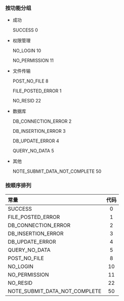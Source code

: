 ### 按功能分组
 * 成功
 
   SUCCESS 0

 * 权限管理

   NO_LOGIN 10
   
   NO_PERMISSION 11

 * 文件传输
   
   POST_NO_FILE 8

   FILE_POSTED_ERROR 1

   NO_RESID 22


 * 数据库

   DB_CONNECTION_ERROR 2

   DB_INSERTION_ERROR 3

   DB_UPDATE_ERROR 4

   QUERY_NO_DATA 5

 * 其他
   
   NOTE_SUBMIT_DATA_NOT_COMPLETE 50
   
### 按顺序排列
   |       常量            |   代码    |
   |:--------------------|:---------:|
   |SUCCESS               |        0 |
   |FILE_POSTED_ERROR     |        1|
   |DB_CONNECTION_ERROR     |      2|
   |DB_INSERTION_ERROR            |3|
   |DB_UPDATE_ERROR            |4|
   |QUERY_NO_DATA              |   5|
   |POST_NO_FILE                |  8|
   |NO_LOGIN                     |10|
   |NO_PERMISSION                |11|
   |NO_RESID |22|  
   |NOTE_SUBMIT_DATA_NOT_COMPLETE |50|
